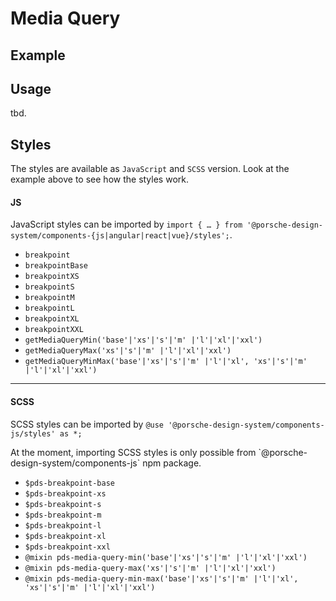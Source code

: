 # Media Query

<TableOfContents></TableOfContents>

## Example

<Playground :frameworkMarkup="codeExample" :externalStackBlitzDependencies="['styled-components']">
  <ExampleStylesMediaQuery />
</Playground>

## Usage

tbd.

## Styles

The styles are available as `JavaScript` and `SCSS` version. Look at the example above to see how the styles work.

#### JS

JavaScript styles can be imported by
`import { … } from '@porsche-design-system/components-{js|angular|react|vue}/styles';`.

- `breakpoint`
- `breakpointBase`
- `breakpointXS`
- `breakpointS`
- `breakpointM`
- `breakpointL`
- `breakpointXL`
- `breakpointXXL`
- `getMediaQueryMin('base'|'xs'|'s'|'m' |'l'|'xl'|'xxl')`
- `getMediaQueryMax('xs'|'s'|'m' |'l'|'xl'|'xxl')`
- `getMediaQueryMinMax('base'|'xs'|'s'|'m' |'l'|'xl', 'xs'|'s'|'m' |'l'|'xl'|'xxl')`

---

#### SCSS

SCSS styles can be imported by `@use '@porsche-design-system/components-js/styles' as *;`

<p-inline-notification heading="Important note" state="warning" dismiss-button="false">
 At the moment, importing SCSS styles is only possible from `@porsche-design-system/components-js` npm package.
</p-inline-notification>

- `$pds-breakpoint-base`
- `$pds-breakpoint-xs`
- `$pds-breakpoint-s`
- `$pds-breakpoint-m`
- `$pds-breakpoint-l`
- `$pds-breakpoint-xl`
- `$pds-breakpoint-xxl`
- `@mixin pds-media-query-min('base'|'xs'|'s'|'m' |'l'|'xl'|'xxl')`
- `@mixin pds-media-query-max('xs'|'s'|'m' |'l'|'xl'|'xxl')`
- `@mixin pds-media-query-min-max('base'|'xs'|'s'|'m' |'l'|'xl', 'xs'|'s'|'m' |'l'|'xl'|'xxl')`

<script lang="ts">
import Vue from 'vue';
import Component from 'vue-class-component';
import { getStylesMediaQueryCodeSamples } from '@porsche-design-system/shared';
import { adjustSelectedFramework } from '@/utils';
import ExampleStylesMediaQuery from '@/pages/patterns/styles/example-media-query.vue';

@Component({
  components: {
    ExampleStylesMediaQuery
  },
})
export default class Code extends Vue {
  codeExample = getStylesMediaQueryCodeSamples();

  public mounted(): void {
    adjustSelectedFramework(this.codeExample);
  }
}
</script>
